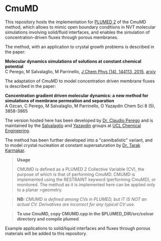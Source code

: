 # CmuMD 

This repository hosts the implementation for [PLUMED 2](https://www.plumed.org) of the CmuMD method, which allows to mimic open boundary conditions in NVT molecular simulations involving solid/fluid interfaces, and enables the simulation of concentration-driven fluxes through porous membranes. 

The method, with an application to crystal growth problems is described in the paper: 

__Molecular dynamics simulations of solutions at constant chemical potential__  
C Perego, M Salvalaglio, M Parrinello, [J Chem Phys (14), 144113, 2015](https://moodle.ucl.ac.uk/course/view.php?id=1191), [arxiv](https://arxiv.org/abs/1501.07825)

The adaptation of CmuMD to model concentration driven membrane fluxes is described in the paper: 

__Concentration gradient driven molecular dynamics: a new method for simulations of membrane permeation and separation__  
A Ozcan, C Perego, M Salvalaglio, M Parrinello, O Yazaydin
Chem Sci 8 (5), 3858-3865

The version hosted here has been developed by [Dr. Claudio Perego](https://scholar.google.co.uk/citations?user=TwqxhpUAAAAJ) and is maintained by the [Salvalaglio](http://www.ucl.ac.uk/molecular-modelling) and [Yazaydin](https://www.ucl.ac.uk/~ucecoya/) groups at [UCL Chemical Engineering](https://www.ucl.ac.uk/chemical-engineering/). 

The method has been further developed into a "cannibalistic" variant, and to model crystal nucleation at constant supersaturation by [Dr. Tarak Karmakar](https://scholar.google.co.uk/citations?hl=en&user=LWBFC34AAAAJ). 


>__Usage__ 
>
>CMUMD is defined as a PLUMED 2 Collective Variable (CV), the purpose of which is that of performing CmuMD.
>CMUMD is implemented using the RESTRAINT keyword (performing CmuMD), or  monitored. The method as it is implemented here can be applied only to a planar >geometry. 

>__NB:__ _CMUMD is defined among CVs in PLUMED, but IT IS NOT an actual CV. Derivatives are incorrect for any typical CV use._

>__To use CmuMD, copy CMUMD.cpp in the $PLUMED_DIR/src/colvar directory and compile plumed__

Example applications to solid/liquid interfaces and fluxes through porous materials will be added to this repository. 















 
